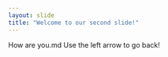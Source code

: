 ```yaml
---
layout: slide
title: "Welcome to our second slide!"
---
```

How are you.md
Use the left arrow to go back!
